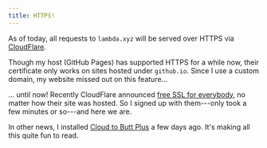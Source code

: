 ```yaml
---
title: HTTPS!
---
```


As of today, all requests to `lambda.xyz` will be served over HTTPS via [CloudFlare][].

Though my host (GitHub Pages) has supported HTTPS for a while now, their certificate only works on sites hosted under `github.io`. Since I use a custom domain, my website missed out on this feature...

... until now! Recently CloudFlare announced [free SSL for everybody][Universal SSL], no matter how their site was hosted. So I signed up with them---only took a few minutes or so---and here we are.

In other news, I installed [Cloud to Butt Plus][butts] a few days ago. It's making all this quite fun to read.

[CloudFlare]: https://cloudflare.com/
[Universal SSL]: https://blog.cloudflare.com/introducing-universal-ssl/
[butts]: https://chrome.google.com/webstore/detail/cloud-to-butt-plus/apmlngnhgbnjpajelfkmabhkfapgnoai
